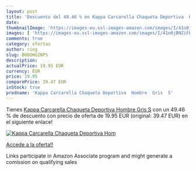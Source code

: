 ```yaml
---
layout: post
title: 'Descuento del 49.46 % en Kappa Carcarella Chaqueta Deportiva  Hom'
date: 
thumbnailImage: 'https://images-eu.ssl-images-amazon.com/images/I/41o0jBNZiFL._SL200_.jpg'
images: [ 'https://images-eu.ssl-images-amazon.com/images/I/41o0jBNZiFL._SL200_.jpg' ]
comments: true
category: ofertas
author: ring
slug: B00OHG2NPS
description:
actualPrice: 19.95 EUR
currency: EUR
price: 19.95
comparePrice: 39.47 EUR
inStock: true
prodname: 'Kappa Carcarella Chaqueta Deportiva  Hombre  Gris  S'
---
```


Tienes [Kappa Carcarella Chaqueta Deportiva  Hombre  Gris  S](https://www.amazon.es/dp/B00OHG2NPS/?tag=tolees-21) con un 49.46 % de descuento con precio de oferta de 19.95 EUR (original: 39.47 EUR) en el siguiente enlace!

[![Kappa Carcarella Chaqueta Deportiva  Hom](https://images-eu.ssl-images-amazon.com/images/I/41o0jBNZiFL._SL200_.jpg)](https://www.amazon.es/dp/B00OHG2NPS/?tag=tolees-21)

[Accede a la oferta!!](https://www.amazon.es/dp/B00OHG2NPS/?tag=tolees-21)

Links participate in Amazon Associate program and might generate a comission on qualifying sales


